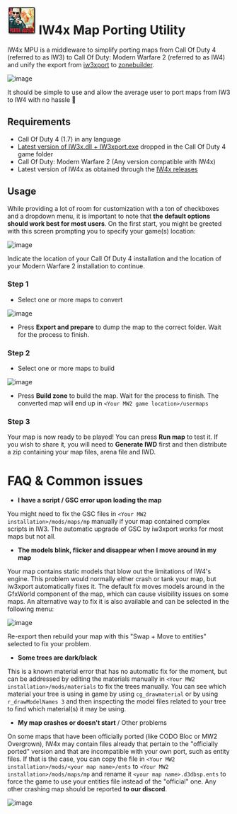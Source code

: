 # ![iw4-mpu](Resources/cardicon_porterjustice.png) IW4x Map Porting Utility
IW4x MPU is a middleware to simplify porting maps from Call Of Duty 4 (referred to as IW3) to Call Of Duty: Modern Warfare 2 (referred to as IW4) and unify the export from [iw3xport](https://github.com/iw4x/iw3x-port) to [zonebuilder](https://github.com/iw4x/iw4x-client).

![image](https://user-images.githubusercontent.com/33836535/208086098-54f5a29b-8aeb-4b63-8186-a869abd0ff6c.png)

It should be simple to use and allow the average user to port maps from IW3 to IW4 with no hassle 🎉

## Requirements
- Call Of Duty 4 (1.7) in any language
- [Latest version of IW3x.dll + IW3xport.exe](https://github.com/iw4x/iw3x-port/releases/latest) dropped in the Call Of Duty 4 game folder
- Call Of Duty: Modern Warfare 2 (Any version compatible with IW4x)
- Latest version of IW4x as obtained through the [IW4x releases](https://github.com/iw4x/iw4x-client/releases/latest)

## Usage
While providing a lot of room for customization with a ton of checkboxes and a dropdown menu, it is important to note that **the default options should work best for most users**.
On the first start, you might be greeted with this screen prompting you to specify your game(s) location:

![image](https://user-images.githubusercontent.com/33836535/208087357-012e8087-f841-48a3-8f38-eba7d1cb8647.png)

Indicate the location of your Call Of Duty 4 installation and the location of your Modern Warfare 2 installation to continue.

### Step 1
- Select one or more maps to convert

![image](https://user-images.githubusercontent.com/33836535/208087045-4fe6faff-e31c-4fa5-a252-f2e9e199921b.png)

- Press **Export and prepare** to dump the map to the correct folder. Wait for the process to finish.

### Step 2
- Select one or more maps to build

![image](https://user-images.githubusercontent.com/33836535/208087990-e8ec34c8-76cb-4904-982f-adb834381546.png)

- Press **Build zone** to build the map. Wait for the process to finish. The converted map will end up in `<Your MW2 game location>/usermaps`

### Step 3

Your map is now ready to be played! You can press **Run map** to test it.
If you wish to share it, you will need to **Generate IWD** first and then distribute a zip containing your map files, arena file and IWD.

# FAQ & Common issues
- **I have a script / GSC error upon loading the map**

You might need to fix the GSC files in `<Your MW2 installation>/mods/maps/mp` manually if your map contained complex scripts in IW3. The automatic upgrade of GSC by iw3xport works for most maps but not all.

- **The models blink, flicker and disappear when I move around in my map**

Your map contains static models that blow out the limitations of IW4's engine. This problem would normally either crash or tank your map, but iw3xport automatically fixes it. The default fix moves models around in the GfxWorld component of the map, which can cause visibility issues on some maps. An alternative way to fix it is also available and can be selected in the following menu:

![image](https://user-images.githubusercontent.com/33836535/208089247-532d6a61-74ef-4634-9a8e-6c622bd984d0.png)

Re-export then rebuild your map with this "Swap + Move to entities" selected to fix your problem.

- **Some trees are dark/black**

This is a known material error that has no automatic fix for the moment, but can be addressed by editing the materials manually in `<Your MW2 installation>/mods/materials` to fix the trees manually. You can see which material your tree is using in game by using `cg_drawmaterial` or by using `r_drawModelNames 3` and then inspecting the model files related to your tree to find which material(s) it may be using.

- **My map crashes or doesn't start** / Other problems

On some maps that have been officially ported (like CODO Bloc or MW2 Overgrown), IW4x may contain files already that pertain to the "officially ported" version and that are incompatible with your own port, such as entity files. If that is the case, you can copy the file in `<Your MW2 installation>/mods/<your map name>/ents` to `<Your MW2 installation>/mods/maps/mp` and rename it `<your map name>.d3dbsp.ents` to force the game to use your entities file instead of the "official" one.
Any other crashing map should be reported **to our discord**. 

![image](https://user-images.githubusercontent.com/33836535/208088574-e6558cfe-3710-4670-a42f-cd0b71cc9a54.png)




